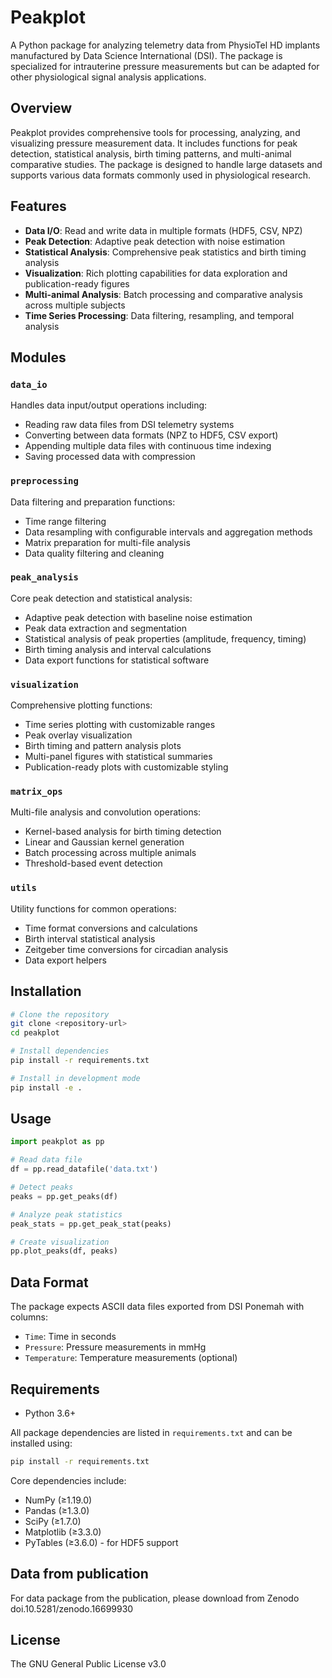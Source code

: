 # Peakplot

A Python package for analyzing telemetry data from PhysioTel HD implants manufactured by Data Science International (DSI). The package is specialized for intrauterine pressure measurements but can be adapted for other physiological signal analysis applications.

## Overview

Peakplot provides comprehensive tools for processing, analyzing, and visualizing pressure measurement data. It includes functions for peak detection, statistical analysis, birth timing patterns, and multi-animal comparative studies. The package is designed to handle large datasets and supports various data formats commonly used in physiological research.

## Features

- **Data I/O**: Read and write data in multiple formats (HDF5, CSV, NPZ)
- **Peak Detection**: Adaptive peak detection with noise estimation
- **Statistical Analysis**: Comprehensive peak statistics and birth timing analysis
- **Visualization**: Rich plotting capabilities for data exploration and publication-ready figures
- **Multi-animal Analysis**: Batch processing and comparative analysis across multiple subjects
- **Time Series Processing**: Data filtering, resampling, and temporal analysis

## Modules

### `data_io`
Handles data input/output operations including:
- Reading raw data files from DSI telemetry systems
- Converting between data formats (NPZ to HDF5, CSV export)
- Appending multiple data files with continuous time indexing
- Saving processed data with compression

### `preprocessing`
Data filtering and preparation functions:
- Time range filtering
- Data resampling with configurable intervals and aggregation methods
- Matrix preparation for multi-file analysis
- Data quality filtering and cleaning

### `peak_analysis`
Core peak detection and statistical analysis:
- Adaptive peak detection with baseline noise estimation
- Peak data extraction and segmentation
- Statistical analysis of peak properties (amplitude, frequency, timing)
- Birth timing analysis and interval calculations
- Data export functions for statistical software

### `visualization`
Comprehensive plotting functions:
- Time series plotting with customizable ranges
- Peak overlay visualization
- Birth timing and pattern analysis plots
- Multi-panel figures with statistical summaries
- Publication-ready plots with customizable styling

### `matrix_ops`
Multi-file analysis and convolution operations:
- Kernel-based analysis for birth timing detection
- Linear and Gaussian kernel generation
- Batch processing across multiple animals
- Threshold-based event detection

### `utils`
Utility functions for common operations:
- Time format conversions and calculations
- Birth interval statistical analysis
- Zeitgeber time conversions for circadian analysis
- Data export helpers

## Installation

```bash
# Clone the repository
git clone <repository-url>
cd peakplot

# Install dependencies
pip install -r requirements.txt

# Install in development mode
pip install -e .
```

## Usage

```python
import peakplot as pp

# Read data file
df = pp.read_datafile('data.txt')

# Detect peaks
peaks = pp.get_peaks(df)

# Analyze peak statistics
peak_stats = pp.get_peak_stat(peaks)

# Create visualization
pp.plot_peaks(df, peaks)
```

## Data Format

The package expects ASCII data files exported from DSI Ponemah with columns:
- `Time`: Time in seconds
- `Pressure`: Pressure measurements in mmHg
- `Temperature`: Temperature measurements (optional)

## Requirements

- Python 3.6+

All package dependencies are listed in `requirements.txt` and can be installed using:
```bash
pip install -r requirements.txt
```

Core dependencies include:
- NumPy (≥1.19.0)
- Pandas (≥1.3.0)
- SciPy (≥1.7.0)
- Matplotlib (≥3.3.0)
- PyTables (≥3.6.0) - for HDF5 support

## Data from publication

For data package from the publication, please download from Zenodo doi.10.5281/zenodo.16699930

## License

The GNU General Public License v3.0


